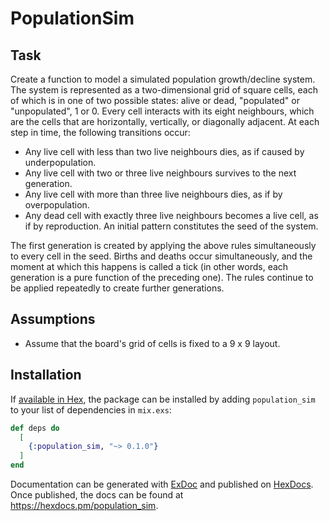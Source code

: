 # PopulationSim

## Task
Create a function to model a simulated population growth/decline system.
The system is represented as a two-dimensional grid of square cells, each of which is in one of two possible states: alive or dead, "populated" or "unpopulated", 1 or 0. Every cell interacts with its eight neighbours, which are the cells that are horizontally, vertically, or diagonally adjacent. At each step in time, the following transitions occur:
- Any live cell with less than two live neighbours dies, as if caused by underpopulation.
- Any live cell with two or three live neighbours survives to the next generation.
- Any live cell with more than three live neighbours dies, as if by overpopulation.
- Any dead cell with exactly three live neighbours becomes a live cell, as if by reproduction.
An initial pattern constitutes the seed of the system. 

The first generation is created by applying the above rules simultaneously to every cell in the seed. Births and deaths occur simultaneously, and the moment at which this happens is called a tick (in other words, each generation is a pure function of the preceding one). The rules continue to be applied repeatedly to create further generations.

## Assumptions

- Assume that the board's grid of cells is fixed to a 9 x 9 layout.

## Installation

If [available in Hex](https://hex.pm/docs/publish), the package can be installed
by adding `population_sim` to your list of dependencies in `mix.exs`:

```elixir
def deps do
  [
    {:population_sim, "~> 0.1.0"}
  ]
end
```

Documentation can be generated with [ExDoc](https://github.com/elixir-lang/ex_doc)
and published on [HexDocs](https://hexdocs.pm). Once published, the docs can
be found at <https://hexdocs.pm/population_sim>.

